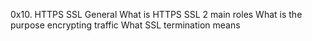 0x10. HTTPS SSL
General
What is HTTPS SSL 2 main roles
What is the purpose encrypting traffic
What SSL termination means
